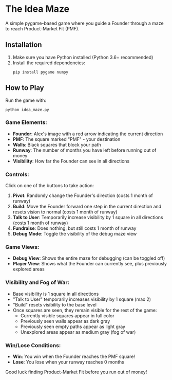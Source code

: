 # The Idea Maze

A simple pygame-based game where you guide a Founder through a maze to reach Product-Market Fit (PMF).

## Installation

1. Make sure you have Python installed (Python 3.6+ recommended)
2. Install the required dependencies:
   ```
   pip install pygame numpy
   ```

## How to Play

Run the game with:

```
python idea_maze.py
```

### Game Elements:

- **Founder**: Alex's image with a red arrow indicating the current direction
- **PMF**: The square marked "PMF" - your destination
- **Walls**: Black squares that block your path
- **Runway**: The number of months you have left before running out of money
- **Visibility**: How far the Founder can see in all directions

### Controls:

Click on one of the buttons to take action:

1. **Pivot**: Randomly change the Founder's direction (costs 1 month of runway)
2. **Build**: Move the Founder forward one step in the current direction and resets vision to normal (costs 1 month of runway)
3. **Talk to User**: Temporarily increase visibility by 1 square in all directions (costs 1 month of runway)
4. **Fundraise**: Does nothing, but still costs 1 month of runway
5. **Debug Mode**: Toggle the visibility of the debug maze view

### Game Views:

- **Debug View**: Shows the entire maze for debugging (can be toggled off)
- **Player View**: Shows what the Founder can currently see, plus previously explored areas

### Visibility and Fog of War:

- Base visibility is 1 square in all directions
- "Talk to User" temporarily increases visibility by 1 square (max 2)
- "Build" resets visibility to the base level
- Once squares are seen, they remain visible for the rest of the game:
  - Currently visible squares appear in full color
  - Previously seen walls appear as dark gray
  - Previously seen empty paths appear as light gray
  - Unexplored areas appear as medium gray (fog of war)

### Win/Lose Conditions:

- **Win**: You win when the Founder reaches the PMF square!
- **Lose**: You lose when your runway reaches 0 months

Good luck finding Product-Market Fit before you run out of money!

